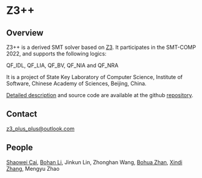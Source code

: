 # **Z3++**

## Overview

Z3++ is a derived SMT solver based on [Z3](https://github.com/Z3Prover/z3). It participates in the SMT-COMP 2022, and supports the following logics:

QF_IDL, QF_LIA, QF_BV, QF_NIA and QF_NRA

It is a project of State Key Laboratory of Computer Science, Institute of Software, Chinese Academy of Sciences, Beijing, China.

[Detailed description](https://github.com/z3-plus-plus/z3-plus-plus.github.io/blob/main/Z3%2B%2B_at_SMT_COMP_2022.pdf) and source code are available at the github [repository]().

## Contact

z3_plus_plus@outlook.com
## People
[Shaowei Cai](http://lcs.ios.ac.cn/~caisw/),
[Bohan Li](https://douglaslee001.github.io/),
Jinkun Lin,
Zhonghan Wang,
[Bohua Zhan](https://lcs.ios.ac.cn/~bzhan/),
[Xindi Zhang](https://dezhangxd.github.io/),
Mengyu Zhao

